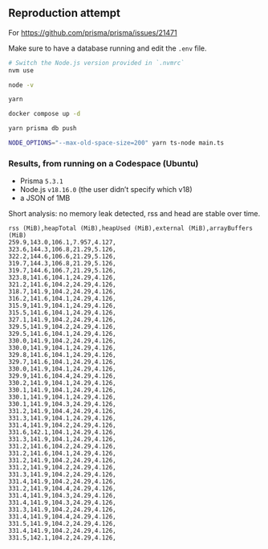 ## Reproduction attempt

For https://github.com/prisma/prisma/issues/21471

Make sure to have a database running and edit the `.env` file.

```sh
# Switch the Node.js version provided in `.nvmrc`
nvm use 

node -v

yarn

docker compose up -d

yarn prisma db push

NODE_OPTIONS="--max-old-space-size=200" yarn ts-node main.ts
```


### Results, from running on a Codespace (Ubuntu)
- Prisma `5.3.1`
- Node.js `v18.16.0` (the user didn’t specify which v18)
- a JSON of 1MB

Short analysis: no memory leak detected, rss and head are stable over time.
```
rss (MiB),heapTotal (MiB),heapUsed (MiB),external (MiB),arrayBuffers (MiB)
259.9,143.0,106.1,7.957,4.127,
323.6,144.3,106.8,21.29,5.126,
322.2,144.6,106.6,21.29,5.126,
319.7,144.3,106.8,21.29,5.126,
319.7,144.6,106.7,21.29,5.126,
323.8,141.6,104.1,24.29,4.126,
321.2,141.6,104.2,24.29,4.126,
318.7,141.9,104.2,24.29,4.126,
316.2,141.6,104.1,24.29,4.126,
315.9,141.9,104.1,24.29,4.126,
315.5,141.6,104.1,24.29,4.126,
327.1,141.9,104.2,24.29,4.126,
329.5,141.9,104.2,24.29,4.126,
329.5,141.6,104.1,24.29,4.126,
330.0,141.9,104.2,24.29,4.126,
330.0,141.9,104.1,24.29,4.126,
329.8,141.6,104.1,24.29,4.126,
329.7,141.6,104.1,24.29,4.126,
330.0,141.9,104.1,24.29,4.126,
329.9,141.6,104.4,24.29,4.126,
330.2,141.9,104.1,24.29,4.126,
330.1,141.9,104.1,24.29,4.126,
330.1,141.9,104.1,24.29,4.126,
330.1,141.9,104.3,24.29,4.126,
331.2,141.9,104.4,24.29,4.126,
331.3,141.9,104.1,24.29,4.126,
331.4,141.9,104.2,24.29,4.126,
331.6,142.1,104.1,24.29,4.126,
331.3,141.9,104.1,24.29,4.126,
331.2,141.6,104.2,24.29,4.126,
331.2,141.6,104.1,24.29,4.126,
331.2,141.9,104.2,24.29,4.126,
331.2,141.9,104.2,24.29,4.126,
331.3,141.9,104.2,24.29,4.126,
331.4,141.9,104.2,24.29,4.126,
331.2,141.9,104.4,24.29,4.126,
331.4,141.9,104.3,24.29,4.126,
331.4,141.9,104.3,24.29,4.126,
331.3,141.9,104.2,24.29,4.126,
331.4,141.9,104.4,24.29,4.126,
331.5,141.9,104.2,24.29,4.126,
331.4,141.9,104.2,24.29,4.126,
331.5,142.1,104.2,24.29,4.126,
```